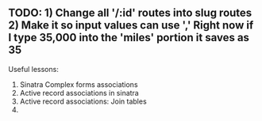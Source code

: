 TODO: 1) Change all '/:id' routes into slug routes
2) Make it so input values can use ',' Right now if I type 35,000 into the 'miles' portion it saves as 35
--------------------------------------------

Useful lessons:
1) Sinatra Complex forms associations
2) Active record associations in sinatra
3) Active record associations: Join tables
4)